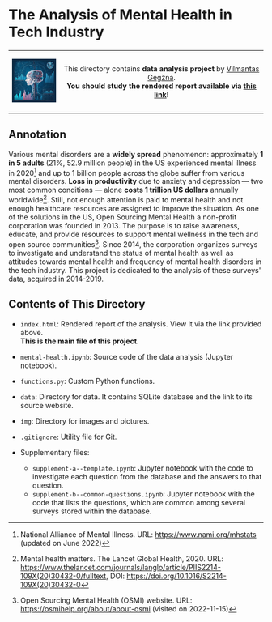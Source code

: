 The Analysis of Mental Health in Tech Industry
===============================================

<table width="100%">
  <tr>
  <td width="20%">
  <p align="center">
  
  <img src="img/logo-mini.png">

  </p>
  </td> 
  <td width="80%" align="center">
  
  This directory contains **data analysis project** by [Vilmantas Gėgžna](https://github.com/GegznaV).  
**You should study the rendered report available via [this link](https://gegznav.github.io/ds-projects/mental-health)!** 

  </td>
  </tr>
</table>






Annotation
----------

Various mental disorders are a **widely spread** phenomenon: approximately **1 in 5 adults** (21%, 52.9 million people) in the US experienced mental illness in 2020[^1] and up to 1 billion people across the globe suffer from various mental disorders.
**Loss in productivity** due to anxiety and depression — two most common conditions — alone **costs 1 trillion US dollars** annually worldwide[^2]. 
Still, not enough attention is paid to mental health and not enough healthcare resources are assigned to improve the situation.
As one of the solutions in the US, Open Sourcing Mental Health a non-profit corporation was founded in 2013.
The purpose is to raise awareness, educate, and provide resources to support mental wellness in the tech and open source communities[^3].
Since 2014, the corporation organizes surveys to investigate and understand the status of mental health as well as attitudes towards mental health and frequency of mental health disorders in the tech industry.
This project is dedicated to the analysis of these surveys' data, acquired in 2014-2019. 


<div style="font-size:14px">

[^1]: National Alliance of Mental Illness. URL: <https://www.nami.org/mhstats> (updated on June 2022) 
[^2]: Mental health matters. The Lancet Global Health, 2020. URL: <https://www.thelancet.com/journals/langlo/article/PIIS2214-109X(20)30432-0/fulltext>, DOI: <https://doi.org/10.1016/S2214-109X(20)30432-0> 
[^3]: Open Sourcing Mental Health (OSMI) website. URL: <https://osmihelp.org/about/about-osmi> (visited on 2022-11-15) 

</div>

Contents of This Directory
---------------------------

- `index.html`:
Rendered report of the analysis. View it via the link provided above.  
**This is the main file of this project**.

- `mental-health.ipynb`:
Source code of the data analysis (Jupyter notebook).

- `functions.py`:
Custom Python functions.

- `data`:
Directory for data. It contains SQLite database and the link to its source website.

- `img`:
Directory for images and pictures.

- `.gitignore`:
Utility file for Git.

- Supplementary files:
    - `supplement-a--template.ipynb`:
    Jupyter notebook with the code to investigate each question from the database and the answers to that question.
    - `supplement-b--common-questions.ipynb`:
    Jupyter notebook with the code that lists the questions, which are common among several surveys stored within the database. 
